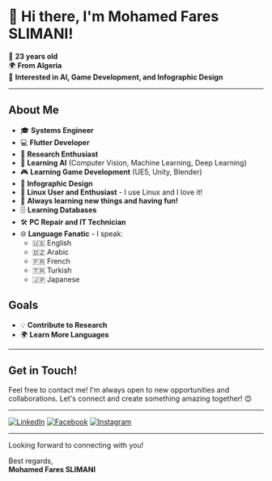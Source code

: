 # 👋 Hi there, I'm Mohamed Fares SLIMANI!



🎂 **23 years old**  
🌍 **From Algeria**  
🎨 **Interested in AI, Game Development, and Infographic Design**

---

## About Me

- 🎓 **Systems Engineer**
- 💻 **Flutter Developer**
- 🧠 **Research Enthusiast**
- 🤖 **Learning AI** (Computer Vision, Machine Learning, Deep Learning)
- 🎮 **Learning Game Development** (UE5, Unity, Blender)
- 🎨 **Infographic Design**
- 🐧 **Linux User and Enthusiast** - I use Linux and I love it!
- 🌟 **Always learning new things and having fun!**
- 🗄️ **Learning Databases**
- 🛠️ **PC Repair and IT Technician**
- 🌐 **Language Fanatic** - I speak:
  - 🇺🇸 English
  - 🇩🇿 Arabic
  - 🇫🇷 French
  - 🇹🇷 Turkish
  - 🇯🇵 Japanese


## Goals

- 💡 **Contribute to Research**
- 🌍 **Learn More Languages**

---

## Get in Touch!

Feel free to contact me! I'm always open to new opportunities and collaborations. Let's connect and create something amazing together! 😊

---

[![LinkedIn](https://img.shields.io/badge/LinkedIn-Fares%20Slimani-0077B5?style=for-the-badge&logo=linkedin&logoColor=white)](https://www.linkedin.com/in/faresslimani01/)
[![Facebook](https://img.shields.io/badge/Facebook-Mohamed%20Fares%20Slimani-1877F2?style=for-the-badge&logo=facebook&logoColor=white)](https://web.facebook.com/mfaresSlimani)
[![Instagram](https://img.shields.io/badge/Instagram-@tsuki_699-E4405F?style=for-the-badge&logo=instagram&logoColor=white)](https://www.instagram.com/tsuki_699/)

---

Looking forward to connecting with you!

Best regards,  
**Mohamed Fares SLIMANI**
